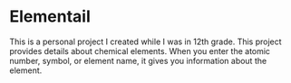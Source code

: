 # Elementail
This is a personal project I created while I was in 12th grade. This project provides details about chemical elements. When you enter the atomic number, symbol, or element name, it gives you information about the element.
